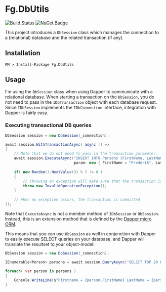# Fg.DbUtils

[![Build Status](https://frederikgheysels.visualstudio.com/GitHub%20Pipelines/_apis/build/status/Fg.DbUtils%20CI?branchName=master)](https://frederikgheysels.visualstudio.com/GitHub%20Pipelines/_build/latest?definitionId=7&branchName=master)
[![NuGet Badge](https://buildstats.info/nuget/fg.dbutils?includePreReleases=true)](https://www.nuget.org/packages/fg.dbutils/)


This project introduces a `DbSession` class which manages the connection to a (relational) database and the related transaction (if any).

## Installation

```
PM > Install-Package Fg.DbUtils
```

## Usage

I'm using the `DbSession` class when using Dapper to communicate with a relational database.  When starting a transaction on the `DbSession`, you do not need to pass in the `IDbTransaction` object with each database request.
Since `IDbSession` implements the `IDbConnection` interface, integration with Dapper is fairly easy.

### Executing transactional DB queries

```csharp
DbSession session = new DbSession(_connection);

await session.WithTransactionAsync( async () => 
{
    // Note that we do not need to pass in the transaction parameter.
    await session.ExecuteAsync("INSERT INTO Persons (FirstName, LastName) VALUES (@FirstName, @LastName)",
                               param: new { FirstName = "Frederik", LastName = "Gheysels" });
                               
    if( new Random().NextValue(3) % 2 != 0 )
    {
        // Throwing an exception will make sure that the transaction is rollbacked.
        throw new InvalidOperationException();
    }
                               
    // When no exception occurs, the transaction is committed
});
```

Note that `ExecuteAsync` is not a member method of `IDbSession` or `DbSession`.  Instead, this is an extension method that is defined by the [Dapper micro ORM](https://github.com/DapperLib/Dapper).

This means that you can use `DbSession` as well in conjunction with Dapper to easily execute SELECT queries on your database, and Dapper will translate the resultset to your object-model:

```csharp
DbSession session = new DbSession(_connection);

IEnumerable<Person> persons = await session.QueryAsync("SELECT TOP 20 FirstName, LastName FROM Persons");

foreach( var person in persons )
{
    Console.WriteLine($"Firstname = {person.FirstName} LastName = {person.LastName}");
}
```